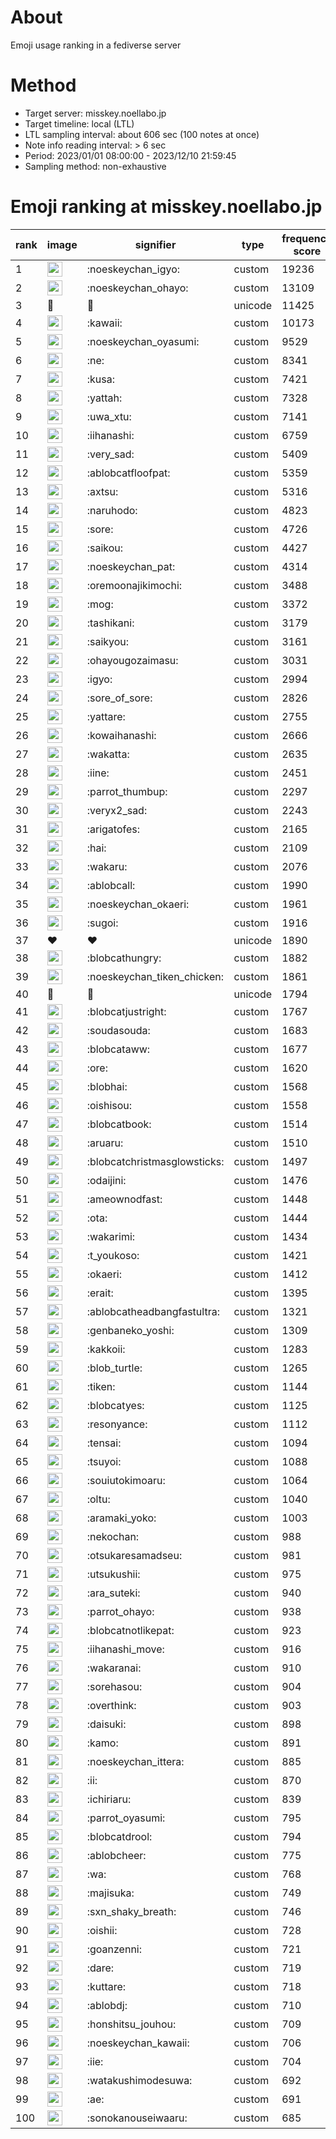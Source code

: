 # About
Emoji usage ranking in a fediverse server

# Method
- Target server: misskey.noellabo.jp
- Target timeline: local (LTL)
- LTL sampling interval: about 606 sec (100 notes at once)
- Note info reading interval: > 6 sec
- Period: 2023/01/01 08:00:00 - 2023/12/10 21:59:45 
- Sampling method: non-exhaustive

# Emoji ranking at misskey.noellabo.jp

|rank|image|signifier|type|frequency score|
|----|----|----|----|----|
|1|<img height="24" src="https://misskey.noellabo.jp/emoji/noeskeychan_igyo.webp">|:noeskeychan_igyo:|custom|19236|
|2|<img height="24" src="https://misskey.noellabo.jp/emoji/noeskeychan_ohayo.webp">|:noeskeychan_ohayo:|custom|13109|
|3|🎉|🎉|unicode|11425|
|4|<img height="24" src="https://misskey.noellabo.jp/emoji/kawaii.webp">|:kawaii:|custom|10173|
|5|<img height="24" src="https://misskey.noellabo.jp/emoji/noeskeychan_oyasumi.webp">|:noeskeychan_oyasumi:|custom|9529|
|6|<img height="24" src="https://misskey.noellabo.jp/emoji/ne.webp">|:ne:|custom|8341|
|7|<img height="24" src="https://misskey.noellabo.jp/emoji/kusa.webp">|:kusa:|custom|7421|
|8|<img height="24" src="https://misskey.noellabo.jp/emoji/yattah.webp">|:yattah:|custom|7328|
|9|<img height="24" src="https://misskey.noellabo.jp/emoji/uwa_xtu.webp">|:uwa_xtu:|custom|7141|
|10|<img height="24" src="https://misskey.noellabo.jp/emoji/iihanashi.webp">|:iihanashi:|custom|6759|
|11|<img height="24" src="https://misskey.noellabo.jp/emoji/very_sad.webp">|:very_sad:|custom|5409|
|12|<img height="24" src="https://misskey.noellabo.jp/emoji/ablobcatfloofpat.webp">|:ablobcatfloofpat:|custom|5359|
|13|<img height="24" src="https://misskey.noellabo.jp/emoji/axtsu.webp">|:axtsu:|custom|5316|
|14|<img height="24" src="https://misskey.noellabo.jp/emoji/naruhodo.webp">|:naruhodo:|custom|4823|
|15|<img height="24" src="https://misskey.noellabo.jp/emoji/sore.webp">|:sore:|custom|4726|
|16|<img height="24" src="https://misskey.noellabo.jp/emoji/saikou.webp">|:saikou:|custom|4427|
|17|<img height="24" src="https://misskey.noellabo.jp/emoji/noeskeychan_pat.webp">|:noeskeychan_pat:|custom|4314|
|18|<img height="24" src="https://misskey.noellabo.jp/emoji/oremoonajikimochi.webp">|:oremoonajikimochi:|custom|3488|
|19|<img height="24" src="https://misskey.noellabo.jp/emoji/mog.webp">|:mog:|custom|3372|
|20|<img height="24" src="https://misskey.noellabo.jp/emoji/tashikani.webp">|:tashikani:|custom|3179|
|21|<img height="24" src="https://misskey.noellabo.jp/emoji/saikyou.webp">|:saikyou:|custom|3161|
|22|<img height="24" src="https://misskey.noellabo.jp/emoji/ohayougozaimasu.webp">|:ohayougozaimasu:|custom|3031|
|23|<img height="24" src="https://misskey.noellabo.jp/emoji/igyo.webp">|:igyo:|custom|2994|
|24|<img height="24" src="https://misskey.noellabo.jp/emoji/sore_of_sore.webp">|:sore_of_sore:|custom|2826|
|25|<img height="24" src="https://misskey.noellabo.jp/emoji/yattare.webp">|:yattare:|custom|2755|
|26|<img height="24" src="https://misskey.noellabo.jp/emoji/kowaihanashi.webp">|:kowaihanashi:|custom|2666|
|27|<img height="24" src="https://misskey.noellabo.jp/emoji/wakatta.webp">|:wakatta:|custom|2635|
|28|<img height="24" src="https://misskey.noellabo.jp/emoji/iine.webp">|:iine:|custom|2451|
|29|<img height="24" src="https://misskey.noellabo.jp/emoji/parrot_thumbup.webp">|:parrot_thumbup:|custom|2297|
|30|<img height="24" src="https://misskey.noellabo.jp/emoji/veryx2_sad.webp">|:veryx2_sad:|custom|2243|
|31|<img height="24" src="https://misskey.noellabo.jp/emoji/arigatofes.webp">|:arigatofes:|custom|2165|
|32|<img height="24" src="https://misskey.noellabo.jp/emoji/hai.webp">|:hai:|custom|2109|
|33|<img height="24" src="https://misskey.noellabo.jp/emoji/wakaru.webp">|:wakaru:|custom|2076|
|34|<img height="24" src="https://misskey.noellabo.jp/emoji/ablobcall.webp">|:ablobcall:|custom|1990|
|35|<img height="24" src="https://misskey.noellabo.jp/emoji/noeskeychan_okaeri.webp">|:noeskeychan_okaeri:|custom|1961|
|36|<img height="24" src="https://misskey.noellabo.jp/emoji/sugoi.webp">|:sugoi:|custom|1916|
|37|❤|❤|unicode|1890|
|38|<img height="24" src="https://misskey.noellabo.jp/emoji/blobcathungry.webp">|:blobcathungry:|custom|1882|
|39|<img height="24" src="https://misskey.noellabo.jp/emoji/noeskeychan_tiken_chicken.webp">|:noeskeychan_tiken_chicken:|custom|1861|
|40|🍗|🍗|unicode|1794|
|41|<img height="24" src="https://misskey.noellabo.jp/emoji/blobcatjustright.webp">|:blobcatjustright:|custom|1767|
|42|<img height="24" src="https://misskey.noellabo.jp/emoji/soudasouda.webp">|:soudasouda:|custom|1683|
|43|<img height="24" src="https://misskey.noellabo.jp/emoji/blobcataww.webp">|:blobcataww:|custom|1677|
|44|<img height="24" src="https://misskey.noellabo.jp/emoji/ore.webp">|:ore:|custom|1620|
|45|<img height="24" src="https://misskey.noellabo.jp/emoji/blobhai.webp">|:blobhai:|custom|1568|
|46|<img height="24" src="https://misskey.noellabo.jp/emoji/oishisou.webp">|:oishisou:|custom|1558|
|47|<img height="24" src="https://misskey.noellabo.jp/emoji/blobcatbook.webp">|:blobcatbook:|custom|1514|
|48|<img height="24" src="https://misskey.noellabo.jp/emoji/aruaru.webp">|:aruaru:|custom|1510|
|49|<img height="24" src="https://misskey.noellabo.jp/emoji/blobcatchristmasglowsticks.webp">|:blobcatchristmasglowsticks:|custom|1497|
|50|<img height="24" src="https://misskey.noellabo.jp/emoji/odaijini.webp">|:odaijini:|custom|1476|
|51|<img height="24" src="https://misskey.noellabo.jp/emoji/ameownodfast.webp">|:ameownodfast:|custom|1448|
|52|<img height="24" src="https://misskey.noellabo.jp/emoji/ota.webp">|:ota:|custom|1444|
|53|<img height="24" src="https://misskey.noellabo.jp/emoji/wakarimi.webp">|:wakarimi:|custom|1434|
|54|<img height="24" src="https://misskey.noellabo.jp/emoji/t_youkoso.webp">|:t_youkoso:|custom|1421|
|55|<img height="24" src="https://misskey.noellabo.jp/emoji/okaeri.webp">|:okaeri:|custom|1412|
|56|<img height="24" src="https://misskey.noellabo.jp/emoji/erait.webp">|:erait:|custom|1395|
|57|<img height="24" src="https://misskey.noellabo.jp/emoji/ablobcatheadbangfastultra.webp">|:ablobcatheadbangfastultra:|custom|1321|
|58|<img height="24" src="https://misskey.noellabo.jp/emoji/genbaneko_yoshi.webp">|:genbaneko_yoshi:|custom|1309|
|59|<img height="24" src="https://misskey.noellabo.jp/emoji/kakkoii.webp">|:kakkoii:|custom|1283|
|60|<img height="24" src="https://misskey.noellabo.jp/emoji/blob_turtle.webp">|:blob_turtle:|custom|1265|
|61|<img height="24" src="https://misskey.noellabo.jp/emoji/tiken.webp">|:tiken:|custom|1144|
|62|<img height="24" src="https://misskey.noellabo.jp/emoji/blobcatyes.webp">|:blobcatyes:|custom|1125|
|63|<img height="24" src="https://misskey.noellabo.jp/emoji/resonyance.webp">|:resonyance:|custom|1112|
|64|<img height="24" src="https://misskey.noellabo.jp/emoji/tensai.webp">|:tensai:|custom|1094|
|65|<img height="24" src="https://misskey.noellabo.jp/emoji/tsuyoi.webp">|:tsuyoi:|custom|1088|
|66|<img height="24" src="https://misskey.noellabo.jp/emoji/souiutokimoaru.webp">|:souiutokimoaru:|custom|1064|
|67|<img height="24" src="https://misskey.noellabo.jp/emoji/oltu.webp">|:oltu:|custom|1040|
|68|<img height="24" src="https://misskey.noellabo.jp/emoji/aramaki_yoko.webp">|:aramaki_yoko:|custom|1003|
|69|<img height="24" src="https://misskey.noellabo.jp/emoji/nekochan.webp">|:nekochan:|custom|988|
|70|<img height="24" src="https://misskey.noellabo.jp/emoji/otsukaresamadseu.webp">|:otsukaresamadseu:|custom|981|
|71|<img height="24" src="https://misskey.noellabo.jp/emoji/utsukushii.webp">|:utsukushii:|custom|975|
|72|<img height="24" src="https://misskey.noellabo.jp/emoji/ara_suteki.webp">|:ara_suteki:|custom|940|
|73|<img height="24" src="https://misskey.noellabo.jp/emoji/parrot_ohayo.webp">|:parrot_ohayo:|custom|938|
|74|<img height="24" src="https://misskey.noellabo.jp/emoji/blobcatnotlikepat.webp">|:blobcatnotlikepat:|custom|923|
|75|<img height="24" src="https://misskey.noellabo.jp/emoji/iihanashi_move.webp">|:iihanashi_move:|custom|916|
|76|<img height="24" src="https://misskey.noellabo.jp/emoji/wakaranai.webp">|:wakaranai:|custom|910|
|77|<img height="24" src="https://misskey.noellabo.jp/emoji/sorehasou.webp">|:sorehasou:|custom|904|
|78|<img height="24" src="https://misskey.noellabo.jp/emoji/overthink.webp">|:overthink:|custom|903|
|79|<img height="24" src="https://misskey.noellabo.jp/emoji/daisuki.webp">|:daisuki:|custom|898|
|80|<img height="24" src="https://misskey.noellabo.jp/emoji/kamo.webp">|:kamo:|custom|891|
|81|<img height="24" src="https://misskey.noellabo.jp/emoji/noeskeychan_ittera.webp">|:noeskeychan_ittera:|custom|885|
|82|<img height="24" src="https://misskey.noellabo.jp/emoji/ii.webp">|:ii:|custom|870|
|83|<img height="24" src="https://misskey.noellabo.jp/emoji/ichiriaru.webp">|:ichiriaru:|custom|839|
|84|<img height="24" src="https://misskey.noellabo.jp/emoji/parrot_oyasumi.webp">|:parrot_oyasumi:|custom|795|
|85|<img height="24" src="https://misskey.noellabo.jp/emoji/blobcatdrool.webp">|:blobcatdrool:|custom|794|
|86|<img height="24" src="https://misskey.noellabo.jp/emoji/ablobcheer.webp">|:ablobcheer:|custom|775|
|87|<img height="24" src="https://misskey.noellabo.jp/emoji/wa.webp">|:wa:|custom|768|
|88|<img height="24" src="https://misskey.noellabo.jp/emoji/majisuka.webp">|:majisuka:|custom|749|
|89|<img height="24" src="https://misskey.noellabo.jp/emoji/sxn_shaky_breath.webp">|:sxn_shaky_breath:|custom|746|
|90|<img height="24" src="https://misskey.noellabo.jp/emoji/oishii.webp">|:oishii:|custom|728|
|91|<img height="24" src="https://misskey.noellabo.jp/emoji/goanzenni.webp">|:goanzenni:|custom|721|
|92|<img height="24" src="https://misskey.noellabo.jp/emoji/dare.webp">|:dare:|custom|719|
|93|<img height="24" src="https://misskey.noellabo.jp/emoji/kuttare.webp">|:kuttare:|custom|718|
|94|<img height="24" src="https://misskey.noellabo.jp/emoji/ablobdj.webp">|:ablobdj:|custom|710|
|95|<img height="24" src="https://misskey.noellabo.jp/emoji/honshitsu_jouhou.webp">|:honshitsu_jouhou:|custom|709|
|96|<img height="24" src="https://misskey.noellabo.jp/emoji/noeskeychan_kawaii.webp">|:noeskeychan_kawaii:|custom|706|
|97|<img height="24" src="https://misskey.noellabo.jp/emoji/iie.webp">|:iie:|custom|704|
|98|<img height="24" src="https://misskey.noellabo.jp/emoji/watakushimodesuwa.webp">|:watakushimodesuwa:|custom|692|
|99|<img height="24" src="https://misskey.noellabo.jp/emoji/ae.webp">|:ae:|custom|691|
|100|<img height="24" src="https://misskey.noellabo.jp/emoji/sonokanouseiwaaru.webp">|:sonokanouseiwaaru:|custom|685|

